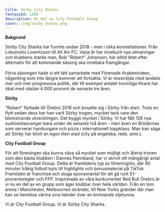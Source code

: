 ```yaml
---
title: Sörby City Sharks
fantasyId: 1360
description: En del av City Football Group
cover: /img/sorby_sharks.png
---
```

**Bakgrund**

Sörby City Sharks har funnits sedan 2018 - men i olika konstellationer. Från Lokomotiv Lorentzson till All Ain FC. Varje år har inneburit nya utmaningar och klubbens starke man, Bob "Robert" Johanson, har alltid letat efter alternativ för att kommande säsong ska innebära framgångar. \
\
Förra säsongen hade vi ett tätt samarbete med Förenade Arabemiraten, någonting som inte längre kommer att fortsätta. Vi är missnöjda med landets mer och mer progressiva politik, där till exempel antalet kvinnliga förare har ökat med nästan 4 000 procent de senaste tre åren. 



**Sörby**

"Robert" flyttade till Örebro 2018 och bosatte sig i Sörby från start. Trots en flytt sedan dess har han varit Sörby trogen, mycket tack vare den blomstrande utvecklingen. Det byggs mycket i Sörby. Vi har fått 128 nya sushirestauranger bara under de senaste två åren - men även en Brödernas som serverar hamburgare och pizza i internationell toppklass. Man kan säga att Sörby har blivit en egen liten stad (city på engelska, reds. anm.).



**City Football Group**

För att föreningen ska kunna växa så mycket som möjligt och återta tronen som den bästa klubben i Dannes Pannband, har vi skrivit ett mångårigt avtal med City Football Group. Detta är framtidens typ av föreningsliv, där 90 minuter tråkig fotboll byts till highlights och bonusmaterial på TikTok. Framtiden är franchise och sluga sponsoravtal för att gå runt 51-procentsregler och FFP. Inspirerade av våra konkurrenter Red Bull Örebro är vi nu en del av en grupp som äger klubbar över hela världen. Från en tom arena i Manchester, Melbournes stränder, till New Yorks gränder där man kan se hemlösa värma sina händer över en brinnande oljetunna. 

Vi är City Football Group. Vi är Sörby City Sharks.